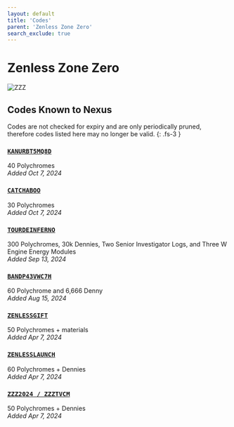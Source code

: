 ```yaml
---
layout: default
title: 'Codes'
parent: 'Zenless Zone Zero'
search_exclude: true
---
```


# Zenless Zone Zero

![ZZZ](https://cdn.discordapp.com/emojis/1264987656371310633.png)

## Codes Known to Nexus

Codes are not checked for expiry and are only periodically pruned, therefore codes listed here may no longer be valid.
{: .fs-3 }

### [`KANURBT5MQ8D`](https://zenless.hoyoverse.com/redemption?code=KANURBT5MQ8D)

40 Polychromes<br />*Added Oct 7, 2024*

### [`CATCHABOO`](https://zenless.hoyoverse.com/redemption?code=CATCHABOO)

30 Polychromes<br />*Added Oct 7, 2024*

### [`TOURDEINFERNO`](https://zenless.hoyoverse.com/redemption?code=TOURDEINFERNO)

300 Polychromes, 30k Dennies, Two Senior Investigator Logs, and Three W Engine Energy Modules<br />*Added Sep 13, 2024*

### [`BANDP43VWC7H`](https://zenless.hoyoverse.com/redemption?code=BANDP43VWC7H)

60 Polychrome and 6,666 Denny<br />*Added Aug 15, 2024*

### [`ZENLESSGIFT`](https://zenless.hoyoverse.com/redemption?code=ZENLESSGIFT)

50 Polychromes + materials<br />*Added Apr 7, 2024*

### [`ZENLESSLAUNCH`](https://zenless.hoyoverse.com/redemption?code=ZENLESSLAUNCH)

60 Polychromes + Dennies<br />*Added Apr 7, 2024*

### [`ZZZ2024 / ZZZTVCM`](https://zenless.hoyoverse.com/redemption?code=ZZZ2024%20%2F%20ZZZTVCM)

50 Polychromes + Dennies<br />*Added Apr 7, 2024*